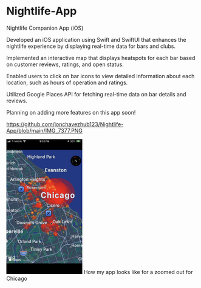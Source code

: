 # Nightlife-App
Nightlife Companion App (iOS)

Developed an iOS application using Swift and SwiftUI that enhances the nightlife experience by displaying real-time data for bars and clubs.

Implemented an interactive map that displays heatspots for each bar based on customer reviews, ratings, and open status.

Enabled users to click on bar icons to view detailed information about each location, such as hours of operation and ratings.

Utilized Google Places API for fetching real-time data on bar details and reviews.

Planning on adding more features on this app soon!

https://github.com/jonchavezhub123/Nightlife-App/blob/main/IMG_7377.PNG

<img src="https://github.com/jonchavezhub123/Nightlife-App/blob/main/IMG_7377.PNG" alt="How my app looks like for a zoomed out for Chicago" width="200"/>
How my app looks like for a zoomed out for Chicago
